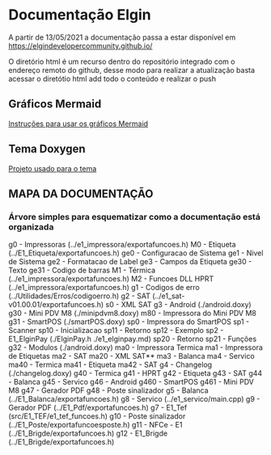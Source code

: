 # Documentação Elgin
A partir de 13/05/2021 a documentação passa a estar disponível em
https://elgindevelopercommunity.github.io/

O diretório html é um recurso dentro do repositório integrado com o endereço
remoto do github, desse modo para realizar a atualização basta acessar o diretótio html
add todo o conteúdo e realizar o push

## Gráficos Mermaid
[Instruções para usar os gráficos Mermaid](https://github.com/tttapa/doxygen-mermaid)

## Tema Doxygen
[Projeto usado para o tema](https://jothepro.github.io/doxygen-awesome-css/)

## MAPA DA DOCUMENTAÇÃO
### Árvore simples para esquematizar como a documentação está organizada

g0 - Impressoras (../e1_impressora/exportafuncoes.h)
   M0 - Etiqueta (../E1_Etiqueta/exportafuncoes.h)
      ge0 - Configuracao de Sistema
      ge1 - Nivel de Sistema
      ge2 - Formatacao de Label
      ge3 - Campos da Etiqueta
          ge30 - Texto
          ge31 - Codigo de barras
   M1 - Térmica (../e1_impressora/exportafuncoes.h)
   M2 - Funcoes DLL HPRT (../e1_impressora/exportafuncoes.h)
g1 - Codigos de erro (../Utilidades/Erros/codigoerro.h)
g2 - SAT (../e1_sat-v01.00.01/exportafuncoes.h)
   s0 - XML SAT
g3 - Android (./android.doxy)
   g30 - Mini PDV M8 (./minipdvm8.doxy)
       m80 - Impressora do Mini PDV M8
   g31 - SmartPOS (./smartPOS.doxy)
       sp0 - Impressora do SmartPOS
       sp1 - Scanner
           sp10 - Inicializacao
           sp11 - Retorno
           sp12 - Exemplo
	   sp2 - E1_ElginPay (./ElginPay.h ./e1_elginpay.md)
           sp20 - Retorno
           sp21 - Funções
   g32 - Modulos (./android.doxy)
       ma0 - Impressora Termica
       ma1 - Impressora de Etiquetas
       ma2 - SAT
           ma20 - XML SAT**
       ma3 - Balanca
       ma4 - Servico
           ma40 - Termica
           ma41 - Etiqueta
           ma42 - SAT
g4 - Changelog (./changelog.doxy)
   g40 - Termica
   g41 - HPRT
   g42 - Etiqueta
   g43 - SAT
   g44 - Balanca
   g45 - Servico
   g46 - Android
       g460 - SmartPOS
       g461 - Mini PDV M8
   g47 - Gerador PDF
   g48 - Poste sinalizador
g5 - Balanca (../E1_Balanca/exportafuncoes.h)
g8 - Servico (../e1_servico/main.cpp)
g9 - Gerador PDF (../E1_Pdf/exportafuncoes.h)
g7 - E1_Tef (src/E1_TEF/e1_tef_funcoes.h)
g10 - Poste sinalizador (../E1_Poste/exportafuncoesposte.h)
g11 - NFCe - E1 (../E1_Brigde/exportafuncoes.h)
g12 - E1_Brigde (../E1_Brigde/exportafuncoes.h)
